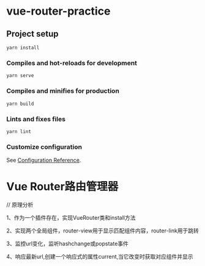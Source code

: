 # vue-router-practice

## Project setup
```
yarn install
```

### Compiles and hot-reloads for development
```
yarn serve
```

### Compiles and minifies for production
```
yarn build
```

### Lints and fixes files
```
yarn lint
```

### Customize configuration
See [Configuration Reference](https://cli.vuejs.org/config/).

# Vue Router路由管理器
// 原理分析

1、作为一个插件存在，实现VueRouter类和install方法

2、实现两个全局组件，router-view用于显示匹配组件内容，router-link用于跳转

3、监控url变化，监听hashchange或popstate事件

4、响应最新url,创建一个响应式的属性current,当它改变时获取对应组件并显示


